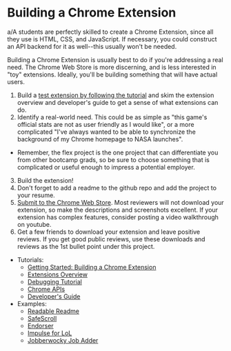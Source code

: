 # Building a Chrome Extension

a/A students are perfectly skilled to create a Chrome Extension, since all they use is HTML, CSS, and JavaScript. If necessary, you could construct an API backend for it as well--this usually won't be needed.

Building a Chrome Extension is usually best to do if you're addressing a real need. The Chrome Web Store is more discerning, and is less interested in "toy" extensions. Ideally, you'll be building something that will have actual users.

1. Build a [test extension by following the tutorial][tutorial] and skim the extension overview and developer's guide to get a sense of what extensions can do.
2. Identify a real-world need. This could be as simple as "this game's official stats are not as user friendly as I would like", or a more complicated "I've always wanted to be able to synchronize the background of my Chrome homepage to NASA launches".
  * Remember, the flex project is the one project that can differentiate you from other bootcamp grads, so be sure to choose something that is complicated or useful enough to impress a potential employer.
3. Build the extension!
4. Don't forget to add a readme to the github repo and add the project to your resume.
5. [Submit to the Chrome Web Store](https://developer.chrome.com/webstore/publish).  Most reviewers will not download your extension, so make the descriptions and screenshots excellent.  If your extension has complex features, consider posting a video walkthrough on youtube.
6. Get a few friends to download your extension and leave positive reviews. If you get good public reviews, use these downloads and reviews as the 1st bullet point under this project.

* Tutorials:
  * [Getting Started: Building a Chrome Extension][tutorial]
  * [Extensions Overview](https://developer.chrome.com/extensions/overview)
  * [Debugging Tutorial](https://developer.chrome.com/extensions/tut_debugging)
  * [Chrome APIs](https://developer.chrome.com/extensions/api_index)
  * [Developer's Guide](https://developer.chrome.com/extensions/devguide)
* Examples:
  * [Readable Readme](https://github.com/edabot/readable-readme)
  * [SafeScroll](https://github.com/ksalehi/SafeScroll)
  * [Endorser](https://github.com/Tonyhliu/Endorser)
  * [Impulse for LoL](https://github.com/mattyshen/impulse)
  * [Jobberwocky Job Adder](https://github.com/timhwang21/jobberwocky-job-adder)

[tutorial]: https://developer.chrome.com/extensions/getstarted
